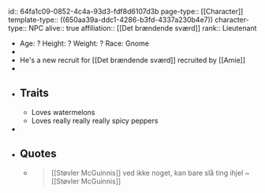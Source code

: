 id:: 64fa1c09-0852-4c4a-93d3-fdf8d6107d3b
page-type:: [[Character]]
template-type:: ((650aa39a-ddc1-4286-b3fd-4337a230b4e7))
character-type:: NPC
alive:: true
affiliation:: [[Det brændende sværd]]
rank:: Lieutenant

- Age: ?
  Height: ?
  Weight: ?
  Race: Gnome
-
- He's a new recruit for [[Det brændende sværd]] recruited by [[Amie]]
-
- ## Traits
	- Loves watermelons
	- Loves really really really spicy peppers
-
- ## Quotes
	- > [[Støvler McGuinnis]] ved ikke noget, kan bare slå ting ihjel
	  ~ [[Støvler McGuinnis]]